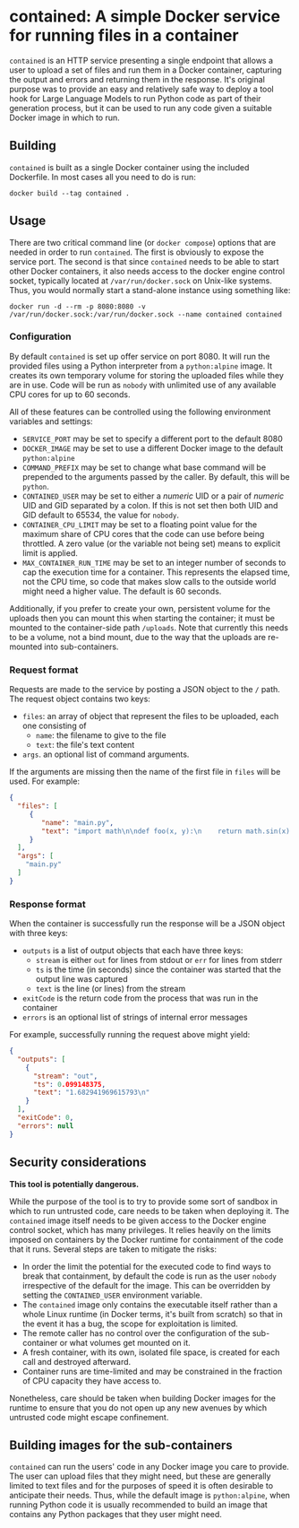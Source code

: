 # contained: A simple Docker service for running files in a container

`contained` is an HTTP service presenting a single endpoint that allows
a user to upload a set of files and run them in a Docker container,
capturing the output and errors and returning them in the response.
It's original purpose was to provide an easy and relatively safe way
to deploy a tool hook for Large Language Models to run Python code as
part of their generation process, but it can be used to run any code
given a suitable Docker image in which to run.

## Building

`contained` is built as a single Docker container using the included
Dockerfile. In most cases all you need to do is run:

```shell
docker build --tag contained .
```

## Usage

There are two critical command line (or `docker compose`) options that
are needed in order to run `contained`. The first is obviously to expose
the service port. The second is that since `contained` needs to be able
to start other Docker containers, it also needs access to the docker engine
control socket, typically located at `/var/run/docker.sock` on Unix-like
systems. Thus, you would normally start a stand-alone instance using
something like:

```shell
docker run -d --rm -p 8080:8080 -v /var/run/docker.sock:/var/run/docker.sock --name contained contained
```

### Configuration

By default `contained` is set up offer service on port 8080. It will run
the provided files using a Python interpreter from a `python:alpine` image.
It creates its own temporary volume for storing the uploaded files
while they are in use. Code will be run as `nobody` with unlimited use of
any available CPU cores for up to 60 seconds.

All of these features can be controlled using the following environment
variables and settings:

* `SERVICE_PORT` may be set to specify a different port to the default 8080
* `DOCKER_IMAGE` may be set to use a different Docker image to the 
default `python:alpine`
* `COMMAND_PREFIX` may be set to change what base command will be 
prepended to the arguments passed by the caller. By default, this will
be `python`.
* `CONTAINED_USER` may be set to either a *numeric* UID or a pair of
*numeric* UID and GID separated by a colon. If this is not set then
both UID and GID default to 65534, the value for `nobody`.
* `CONTAINER_CPU_LIMIT` may be set to a floating point value for the
maximum share of CPU cores that the code can use before being throttled.
A zero value (or the variable not being set) means to explicit limit is
applied.
* `MAX_CONTAINER_RUN_TIME` may be set to an integer number of seconds
to cap the execution time for a container. This represents the elapsed time,
not the CPU time, so code that makes slow calls to the outside world might
need a higher value. The default is 60 seconds.

Additionally, if you prefer to create your own, persistent volume for the
uploads then you can mount this when starting the container; it must be
mounted to the container-side path `/uploads`. Note that currently this
needs to be a volume, not a bind mount, due to the way that the uploads
are re-mounted into sub-containers.

### Request format

Requests are made to the service by posting a JSON object to the `/` path.
The request object contains two keys: 
 * `files`: an array of object that represent the files to be uploaded, each one consisting of
   * `name`: the filename to give to the file
   * `text`: the file's text content
 * `args`. an optional list of command arguments.

If the arguments are missing then the name of the first file in `files` will be used. For example:
```json
{
  "files": [
     {
        "name": "main.py",
        "text": "import math\n\ndef foo(x, y):\n    return math.sin(x) * y\n\nprint(foo(1, 2))\n"
     }
  ],
  "args": [
    "main.py"
  ]
}
```

### Response format

When the container is successfully run the response will be a JSON object
with three keys:
 * `outputs` is a list of output objects that each have three keys:
   * `stream` is either `out` for lines from stdout or `err` for lines from stderr
   * `ts` is the time (in seconds) since the container was started that the output line was captured
   * `text` is the line (or lines) from the stream
 * `exitCode` is the return code from the process that was run in the container
 * `errors` is an optional list of strings of internal error messages

For example, successfully running the request above might yield:

```json
{
  "outputs": [
    {
      "stream": "out",
      "ts": 0.099148375,
      "text": "1.682941969615793\n"
    }
  ],
  "exitCode": 0,
  "errors": null
}
```

## Security considerations

**This tool is potentially dangerous.** 

While the purpose of the tool is to try to provide some sort of sandbox
in which to run untrusted code, care needs to be taken when deploying it.
The `contained` image itself needs to be given access to the Docker engine
control socket, which has many privileges. It relies heavily on the limits
imposed on containers by the Docker runtime for containment of the code
that it runs. Several steps are taken to mitigate the risks:

 * In order the limit the potential for the executed code to 
find ways to break that containment, by default the code is run as the
user `nobody` irrespective of the default for the image. This can be
overridden by setting the `CONTAINED_USER` environment variable.
 * The `contained` image only contains the executable itself rather than
a whole Linux runtime (in Docker terms, it's built from scratch) so that
in the event it has a bug, the scope for exploitation is limited.
 * The remote caller has no control over the configuration of the
sub-container or what volumes get mounted on it.
 * A fresh container, with its own, isolated file space, is created for
each call and destroyed afterward.
 * Container runs are time-limited and may be constrained in the fraction
of CPU capacity they have access to.

Nonetheless, care should be taken when building Docker images for the
runtime to ensure that you do not open up any new avenues by which
untrusted code might escape confinement.

## Building images for the sub-containers

`contained` can run the users' code in any Docker image you care to
provide. The user can upload files that they might need, but these
are generally limited to text files and for the purposes of speed it is
often desirable to anticipate their needs. Thus, while the default image
is `python:alpine`, when running Python code it is usually recommended to
build an image that contains any Python packages that they user might
need.

